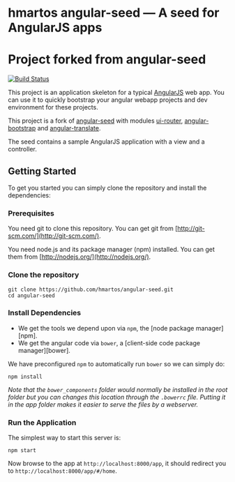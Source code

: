 # hmartos angular-seed — A seed for AngularJS apps
# Project forked from angular-seed

[![Build Status](https://travis-ci.org/hmartos/angular-seed.svg?branch=master)](https://travis-ci.org/hmartos/angular-seed)

This project is an application skeleton for a typical [AngularJS](http://angularjs.org/) web app.
You can use it to quickly bootstrap your angular webapp projects and dev environment for these
projects. 

This project is a fork of [angular-seed](https://github.com/angular/angular-seed) with modules [ui-router](http://angular-ui.github.io/ui-router/site/#/api/ui.router), [angular-bootstrap](http://angular-ui.github.io/bootstrap/) and [angular-translate](https://angular-translate.github.io/).

The seed contains a sample AngularJS application with a view and a controller.

## Getting Started

To get you started you can simply clone the repository and install the dependencies:

### Prerequisites

You need git to clone this repository. You can get git from
[http://git-scm.com/](http://git-scm.com/).

You need node.js and its package manager (npm) installed.  You can get them from 
[http://nodejs.org/](http://nodejs.org/).

### Clone the repository

```
git clone https://github.com/hmartos/angular-seed.git
cd angular-seed
```

### Install Dependencies

* We get the tools we depend upon via `npm`, the [node package manager][npm].
* We get the angular code via `bower`, a [client-side code package manager][bower].

We have preconfigured `npm` to automatically run `bower` so we can simply do:

```
npm install
```

*Note that the `bower_components` folder would normally be installed in the root folder but
you can changes this location through the `.bowerrc` file. Putting it in the app folder makes
it easier to serve the files by a webserver.*

### Run the Application

The simplest way to start this server is:

```
npm start
```

Now browse to the app at `http://localhost:8000/app`, it should redirect you to `http://localhost:8000/app/#/home`.